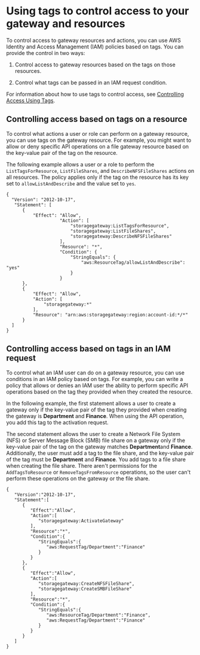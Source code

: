 # Using tags to control access to your gateway and resources<a name="restrict-fgw-access"></a>

To control access to gateway resources and actions, you can use AWS Identity and Access Management \(IAM\) policies based on tags\. You can provide the control in two ways:

1. Control access to gateway resources based on the tags on those resources\.

1. Control what tags can be passed in an IAM request condition\.

For information about how to use tags to control access, see [Controlling Access Using Tags](https://docs.aws.amazon.com/IAM/latest/UserGuide/access_tags.html)\.

## Controlling access based on tags on a resource<a name="resorce-tag-control"></a>

To control what actions a user or role can perform on a gateway resource, you can use tags on the gateway resource\. For example, you might want to allow or deny specific API operations on a file gateway resource based on the key\-value pair of the tag on the resource\.

The following example allows a user or a role to perform the `ListTagsForResource`, `ListFileShares`, and `DescribeNFSFileShares` actions on all resources\. The policy applies only if the tag on the resource has its key set to `allowListAndDescribe` and the value set to `yes`\.

```
{
  "Version": "2012-10-17",
   "Statement": [
      {
          "Effect": "Allow",
                    "Action": [
                        "storagegateway:ListTagsForResource",
                        "storagegateway:ListFileShares",
                        "storagegateway:DescribeNFSFileShares"
                    ],
                    "Resource": "*",
                    "Condition": {
                        "StringEquals": {
                            "aws:ResourceTag/allowListAndDescribe": "yes"
                        }
                    }
      },
      {
          "Effect": "Allow",
          "Action": [
              "storagegateway:*"
          ],
          "Resource": "arn:aws:storagegateway:region:account-id:*/*"
      }
  ]
}
```

## Controlling access based on tags in an IAM request<a name="request-based-control"></a>

To control what an IAM user can do on a gateway resource, you can use conditions in an IAM policy based on tags\. For example, you can write a policy that allows or denies an IAM user the ability to perform specific API operations based on the tag they provided when they created the resource\.

In the following example, the first statement allows a user to create a gateway only if the key\-value pair of the tag they provided when creating the gateway is **Department** and **Finance**\. When using the API operation, you add this tag to the activation request\.

The second statement allows the user to create a Network File System \(NFS\) or Server Message Block \(SMB\) file share on a gateway only if the key\-value pair of the tag on the gateway matches **Department**and **Finance**\. Additionally, the user must add a tag to the file share, and the key\-value pair of the tag must be **Department** and **Finance**\. You add tags to a file share when creating the file share\. There aren't permissions for the `AddTagsToResource` or `RemoveTagsFromResource` operations, so the user can't perform these operations on the gateway or the file share\.

```
{
   "Version":"2012-10-17",
   "Statement":[
      {
         "Effect":"Allow",
         "Action":[
            "storagegateway:ActivateGateway"
         ],
         "Resource":"*",
         "Condition":{
            "StringEquals":{
               "aws:RequestTag/Department":"Finance"
            }
         }
      },
      {
         "Effect":"Allow",
         "Action":[
            "storagegateway:CreateNFSFileShare",
            "storagegateway:CreateSMBFileShare"
         ],
         "Resource":"*",
         "Condition":{
            "StringEquals":{
               "aws:ResourceTag/Department":"Finance",
               "aws:RequestTag/Department":"Finance"
            }
         }
      }
   ]
}
```